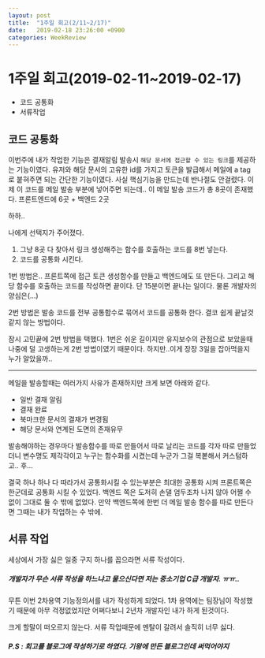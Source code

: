 ```yaml
---
layout: post
title:  "1주일 회고(2/11~2/17)"
date:   2019-02-18 23:26:00 +0900
categories: WeekReview
---
```



# 1주일 회고(2019-02-11~2019-02-17)

- 코드 공통화
- 서류작업



## 코드 공통화

이번주에 내가 작업한 기능은 결재알림 발송시 `해당 문서에 접근할 수 있는 링크`를 제공하는 기능이였다. 유저와 해당 문서의 고유한 id를 가지고 토큰을 발급해서 메일에 a tag로 붙혀주면 되는 간단한 기능이였다. 사실 핵심기능을 만드는데 반나절도 안걸렸다. 이제 이 코드를 메일 발송 부분에 넣어주면 되는데.. 이 메일 발송 코드가 총 8곳이 존재했다. 프론트엔드에 6곳 + 백엔드 2곳

하하..

나에게 선택지가 주어졌다.

1. 그냥 8곳 다 찾아서 링크 생성해주는 함수를 호출하는 코드를 8번 넣는다.
2. 코드를 공통화 시킨다.

1번 방법은.. 프론트쪽에 접근 토큰 생성함수를 만들고 백엔드에도 또 만든다. 그리고 해당 함수를 호출하는 코드를 작성하면 끝이다. 단 15분이면 끝나는 일이다. 물론 개발자의 양심은(...)

2번 방법은 발송 코드를 전부 공통함수로 묶어서 코드를 공통화 한다. 결코 쉽게 끝날것같지 않는 방법이다.

잠시 고민끝에 2번 방법을 택했다. 1번은 쉬운 길이지만 유지보수의 관점으로 보았을때 나중에 덜 고생하는게 2번 방법이였기 때문이다. 하지만..이게 장장 3일을 잡아먹을지 누가 알았을까..


---

메일을 발송할때는 여러가지 사유가 존재하지만 크게 보면 아래와 같다.

- 일반 결재 알림
- 결재 완료
- 북마크한 문서의 결재가 변경됨
- 해당 문서와 연계된 도면의 존재유무

발송해야하는 경우마다 발송함수를 따로 만들어서 따로 날리는 코드를 각자 따로 만들었더니 변수명도 제각각이고 누구는 함수화를 시켰는데 누군가 그걸 복봍해서 커스텀하고.. 후... 

결국 하나 하나 다 따라가서 공통화시킬 수 있는부분은 최대한 공통화 시켜 프론트쪽은 한군데로 공통화 시킬 수 있었다. 백엔드 쪽은 도저히 손댈 엄두조차 나지 않아 어쩔 수 없이 그대로 둘 수 밖에 없었다. 만약 백엔드쪽에 한번 더 메일 발송 함수를 따로 만든다면 그때는 내가 작업하는 수 밖에.


## 서류 작업

세상에서 가장 싫은 일중 구지 하나를 꼽으라면 서류 작성이다. 
##### 개발자가 무슨 서류  작성을 하느냐고 물으신다면 저는 중소기업 C급 개발자. ㅠㅠ..
무튼 이번 2차용역 기능정의서를 내가 작성하게 되었다. 1차 용역에는 팀장님이 작성했기 때문에 아무 걱정없었지만 어쩌다보니 2년차 개발자인 내가 하게 된것이다.

크게 할말이 떠오르지 않는다. 서류 작업때문에 멘탈이 갈려서 솔직히 너무 싫다.




##### P.S : 회고를 블로그에 작성하기로 하였다. 기왕에 만든 블로그인데 써먹어야지

